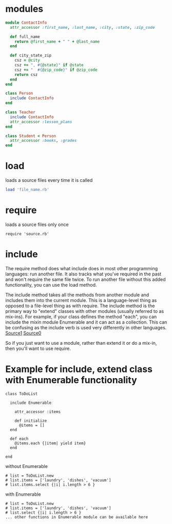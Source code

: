 # modules

``` ruby
module ContactInfo
  attr_accessor :first_name, :last_name, :city, :state, :zip_code

  def full_name
    return @first_name + " " + @last_name
  end

  def city_state_zip
    csz = @city
    csz += ", #{@state}" if @state
    csz += "  #{@zip_code}" if @zip_code
    return csz
  end
end

class Person
  include ContactInfo
end

class Teacher
  include ContactInfo
  attr_accessor :lesson_plans
end

class Student < Person
  attr_accessor :books, :grades
end
```

# load
loads a source files every time it is called
``` ruby
load 'file_name.rb'
```

# require
loads a source files only once
```
require 'source.rb'
```

# include

The require method does what include does in most other programming languages: run another file. It also tracks what you've required in the past and won't require the same file twice. To run another file without this added functionality, you can use the load method.

The include method takes all the methods from another module and includes them into the current module. This is a language-level thing as opposed to a file-level thing as with require. The include method is the primary way to "extend" classes with other modules (usually referred to as mix-ins). For example, if your class defines the method "each", you can include the mixin module Enumerable and it can act as a collection. This can be confusing as the include verb is used very differently in other languages.
[Source1](https://web.archive.org/web/20150405161656/http://ruby.about.com/b/2008/10/23/a-quick-peek-at-ruby-include-vs-require.htm)
[Source0](https://stackoverflow.com/questions/318144/what-is-the-difference-between-include-and-require-in-ruby)

So if you just want to use a module, rather than extend it or do a mix-in, then you'll want to use require.

# Example for include, extend class with Enumerable functionality

```
class ToDoList

  include Enumerable

	attr_accessor :items

	def initialize
	  @items = []
  end

  def each
    @items.each {|item| yield item}
  end

end

```

without Enumerable
```
# list = ToDoList.new
# list.items = ['laundry', 'dishes', 'vacuum']
# list.items.select {|i| i.length > 6 }
```

with Enumerable

```
# list = ToDoList.new
# list.items = ['laundry', 'dishes', 'vacuum']
# list.select {|i| i.length > 6 }
... other functions in Enumerable module can be available here 
```
